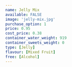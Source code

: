 ```yaml
---
name: Jelly Mix
available: FALSE
image: 'jelly-mix.jpg'
purchase_option: 1
price: 0.95
cost_price: 0.38
container_water_weight: 919
container_sweets_weight: 0
type: [Jelly]
flavour: [Mixed Fruit]
free: [Alcohol]
---
```

